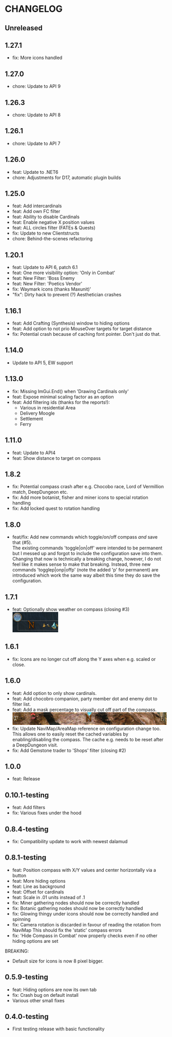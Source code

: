 ﻿# CHANGELOG

## Unreleased

## 1.27.1

- fix: More icons handled

## 1.27.0

- chore: Update to API 9

## 1.26.3

- chore: Update to API 8

## 1.26.1

- chore: Update to API 7

## 1.26.0

- feat: Update to .NET6
- chore: Adjustments for D17, automatic plugin builds

## 1.25.0

- feat: Add intercardinals
- feat: Add own FC filter
- feat: Ability to disable Cardinals
- feat: Enable negative X position values
- feat: ALL circles filter (FATEs & Quests)
- fix: Update to new Clientstructs
- chore: Behind-the-scenes refactoring

## 1.20.1

- feat: Update to API 6, patch 6.1
- feat: One more visibility option: 'Only in Combat'
- feat: New Filter: 'Boss Enemy
- feat: New Filter: 'Poetics Vendor'
- fix: Waymark icons (thanks Maxunit)'
- "fix": Dirty hack to prevent (?) Aesthetician crashes

## 1.16.1

- feat: Add Crafting (Synthesis) window to hiding options
- feat: Add option to not prio MouseOver targets for target distance
- fix: Potential crash because of caching font pointer. Don't just do that.

## 1.14.0

- Update to API 5, EW support

## 1.13.0

- fix: Missing ImGui.End() when 'Drawing Cardinals only'
- feat: Expose minimal scaling factor as an option
- feat: Add filtering ids (thanks for the reports!):
    - Various in residential Area
    - Delivery Moogle
    - Settlement
    - Ferry

## 1.11.0

- feat: Update to API4
- feat: Show distance to target on compass

## 1.8.2

- fix: Potential compass crash after e.g. Chocobo race, Lord of Vermillion match, DeepDungeon etc.
- fix: Add more botanist, fisher and miner icons to special rotation handling
- fix: Add locked quest to rotation handling

## 1.8.0

- feat/fix: Add new commands which toggle/on/off compass _and_ save that (#5).  
  The existing commands 'toggle|on|off' were intended to be permanent but I messed up and forgot
  to include the configuration save into them. Changing that now is technically a breaking change, however,
  I do not feel like it makes sense to make that breaking. Instead, three new commands 'togglep|onp|offp'
  (note the added 'p' for permanent)
  are introduced which work the same way albeit this time they do save the configuration.

## 1.7.1

- feat: Optionally show weather on compass (closing #3)  
  ![](docs/weather_icon.png)

## 1.6.1

- fix: Icons are no longer cut off along the Y axes when e.g. scaled or close.

## 1.6.0

- feat: Add option to only show cardinals.
- feat: Add chocobro companion, party member dot and enemy dot to filter list.
- feat: Add a mask percentage to visually cut off part of the compass.
  ![](docs/compass_mask_50.png)
- fix: Update NaviMap/AreaMap reference on configuration change too.
  This allows one to easily reset the cached variables by enabling/disabling the compass.
  The cache e.g. needs to be reset after a DeepDungeon visit.
- fix: Add Gemstone trader to 'Shops' filter (closing #2)

## 1.0.0

- feat: Release

## 0.10.1-testing

- feat: Add filters
- fix: Various fixes under the hood

## 0.8.4-testing

- fix: Compatibility update to work with newest dalamud

## 0.8.1-testing

- feat: Position compass with X/Y values and center horizontally via a button
- feat: More hiding options
- feat: Line as background
- feat: Offset for cardinals
- feat: Scale in .01 units instead of .1
- fix: Miner gathering nodes should now be correctly handled
- fix: Botanic gathering nodes should now be correctly handled
- fix: Glowing thingy under icons should now be correctly handled and spinning
- fix: Camera rotation is discarded in favour of reading the rotation from NaviMap
  This should fix the 'static' compass errors
- fix: 'Hide Compass in Combat' now properly checks even if no other hiding options are set

BREAKING:

- Default size for icons is now 8 pixel bigger.

## 0.5.9-testing

- feat: Hiding options are now its own tab
- fix: Crash bug on default install
- Various other small fixes

## 0.4.0-testing

- First testing release with basic functionality